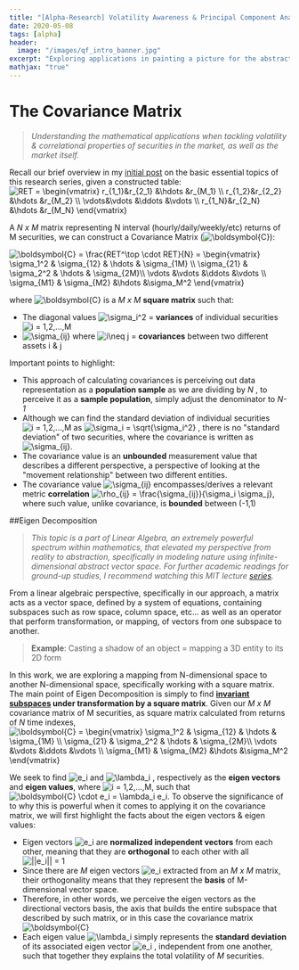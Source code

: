 ```yaml
---
title: "[Alpha-Research] Volatility Awareness & Principal Component Analysis (PCA)"
date: 2020-05-08
tags: [alpha]
header:
  image: "/images/qf_intro_banner.jpg"
excerpt: "Exploring applications in painting a picture for the abstract shape of "market's movement," utilizing a linear algebraic approach of Eigen Decomposition on Hermitian Matrices, specifically regarded as Principal Component Analysis (PCA) in various other non-finance purposes."
mathjax: "true"
---
```


# The Covariance Matrix
>*Understanding the mathematical applications when tackling volatility & correlational properties of securities in the market, as well as the market itself.*

Recall our brief overview in my [initial post](https://jp-quant.github.io/alpha_intro/ "initial post") on the basic essential topics of this research series, given a constructed table:
<img src="https://latex.codecogs.com/gif.latex?RET&space;=&space;\begin{vmatrix}&space;r_{1_1}&r_{2_1}&space;&\hdots&space;&r_{M_1}&space;\\&space;r_{1_2}&r_{2_2}&space;&\hdots&space;&r_{M_2}&space;\\&space;\vdots&\vdots&space;&\ddots&space;&\vdots&space;\\&space;r_{1_N}&r_{2_N}&space;&\hdots&space;&r_{M_N}&space;\end{vmatrix}" title="RET = \begin{vmatrix} r_{1_1}&r_{2_1} &\hdots &r_{M_1} \\ r_{1_2}&r_{2_2} &\hdots &r_{M_2} \\ \vdots&\vdots &\ddots &\vdots \\ r_{1_N}&r_{2_N} &\hdots &r_{M_N} \end{vmatrix}" /> 

A *N x M* matrix representing N interval (hourly/daily/weekly/etc) returns of M securities, we can construct a Covariance Matrix (<img src="https://latex.codecogs.com/gif.latex?\boldsymbol{C}" title="\boldsymbol{C}" />):

<img src="https://latex.codecogs.com/gif.latex?\boldsymbol{C}&space;=&space;\frac{RET^\top&space;\cdot&space;RET}{N}&space;=&space;\begin{vmatrix}&space;\sigma_1^2&space;&&space;\sigma_{12}&space;&&space;\hdots&space;&&space;\sigma_{1M}&space;\\&space;\sigma_{21}&space;&&space;\sigma_2^2&space;&&space;\hdots&space;&&space;\sigma_{2M}\\&space;\vdots&space;&\vdots&space;&\ddots&space;&\vdots&space;\\&space;\sigma_{M1}&space;&&space;\sigma_{M2}&space;&\hdots&space;&\sigma_M^2&space;\end{vmatrix}" title="\boldsymbol{C} = \frac{RET^\top \cdot RET}{N} = \begin{vmatrix} \sigma_1^2 & \sigma_{12} & \hdots & \sigma_{1M} \\ \sigma_{21} & \sigma_2^2 & \hdots & \sigma_{2M}\\ \vdots &\vdots &\ddots &\vdots \\ \sigma_{M1} & \sigma_{M2} &\hdots &\sigma_M^2 \end{vmatrix}" />

where <img src="https://latex.codecogs.com/gif.latex?\boldsymbol{C}" title="\boldsymbol{C}" /> is a *M x M*   **square matrix** such that:
- The diagonal values <img src="https://latex.codecogs.com/gif.latex?\sigma_i^2" title="\sigma_i^2" /> = **variances** of individual securities <img src="https://latex.codecogs.com/gif.latex?i&space;=&space;1,2,...,M" title="i = 1,2,...,M" />
- <img src="https://latex.codecogs.com/gif.latex?\sigma_{ij}" title="\sigma_{ij}" /> where <img src="https://latex.codecogs.com/gif.latex?i\neq&space;j" title="i\neq j" /> = **covariances** between two different assets i & j

Important points to highlight:
- This approach of calculating covariances is perceiving out data representation as a **population sample** as we are dividing by *N* , to perceive it as a **sample population**, simply adjust the denominator to *N-1*
- Although we can find the standard deviation of individual securities <img src="https://latex.codecogs.com/gif.latex?i&space;=&space;1,2,...,M" title="i = 1,2,...,M" /> as <img src="https://latex.codecogs.com/gif.latex?\sigma_i&space;=&space;\sqrt{\sigma_i^2}" title="\sigma_i = \sqrt{\sigma_i^2}" /> , there is no "standard deviation" of two securities, where the covariance is written as <img src="https://latex.codecogs.com/gif.latex?\sigma_{ij}" title="\sigma_{ij}" />.
- The covariance value is an **unbounded** measurement value that describes a different perspective, a perspective of looking at the "movement relationship" between two different entities.
- The covariance value <img src="https://latex.codecogs.com/gif.latex?\sigma_{ij}" title="\sigma_{ij}" /> encompasses/derives a relevant metric **correlation** <img src="https://latex.codecogs.com/gif.latex?\rho_{ij}&space;=&space;\frac{\sigma_{ij}}{\sigma_i&space;\sigma_j}" title="\rho_{ij} = \frac{\sigma_{ij}}{\sigma_i \sigma_j}" />, where such value, unlike covariance, is **bounded** between (-1,1)


##Eigen Decomposition
>*This topic is a part of Linear Algebra, an extremely powerful spectrum within mathematics, that elevated my perspective from reality to abstraction, specifically in modeling nature using infinite-dimensional abstract vector space. For further academic readings for ground-up studies, I recommend watching this MIT lecture [series](https://ocw.mit.edu/courses/mathematics/18-06-linear-algebra-spring-2010/ "series").*

From a linear algebraic perspective, specifically in our approach, a matrix acts as a vector space, defined by a system of equations, containing subspaces such as row space, column space, etc... as well as an operator that perform transformation, or mapping, of vectors from one subspace to another.
> **Example**: Casting a shadow of an object = mapping a 3D entity to its 2D form

In this work, we are exploring a mapping from N-dimensional space to another N-dimensional space, specifically working with a square matrix. The main point of Eigen Decomposition is simply to find **[invariant subspaces](https://en.wikipedia.org/wiki/Invariant_subspace "invariant subspaces") under transformation by a square matrix**.
Given our *M x M* covariance matrix of M securities, as square matrix calculated from returns of *N* time indexes,
<img src="https://latex.codecogs.com/gif.latex?\boldsymbol{C}&space;=&space;\begin{vmatrix}&space;\sigma_1^2&space;&&space;\sigma_{12}&space;&&space;\hdots&space;&&space;\sigma_{1M}&space;\\&space;\sigma_{21}&space;&&space;\sigma_2^2&space;&&space;\hdots&space;&&space;\sigma_{2M}\\&space;\vdots&space;&\vdots&space;&\ddots&space;&\vdots&space;\\&space;\sigma_{M1}&space;&&space;\sigma_{M2}&space;&\hdots&space;&\sigma_M^2&space;\end{vmatrix}" title="\boldsymbol{C} = \begin{vmatrix} \sigma_1^2 & \sigma_{12} & \hdots & \sigma_{1M} \\ \sigma_{21} & \sigma_2^2 & \hdots & \sigma_{2M}\\ \vdots &\vdots &\ddots &\vdots \\ \sigma_{M1} & \sigma_{M2} &\hdots &\sigma_M^2 \end{vmatrix}" />

We seek to find <img src="https://latex.codecogs.com/gif.latex?e_i" title="e_i" /> and <img src="https://latex.codecogs.com/gif.latex?\lambda_i" title="\lambda_i" /> , respectively as the **eigen vectors** and **eigen values**, where <img src="https://latex.codecogs.com/gif.latex?i&space;=&space;1,2,...,M" title="i = 1,2,...,M" />, such that  <img src="https://latex.codecogs.com/gif.latex?\boldsymbol{C}&space;\cdot&space;e_i&space;=&space;\lambda_i&space;e_i" title="\boldsymbol{C} \cdot e_i = \lambda_i e_i" />.
To observe the significance of to why this is powerful when it comes to applying it on the covariance matrix, we will first highlight the facts about the eigen vectors & eigen values: 
- Eigen vectors <img src="https://latex.codecogs.com/gif.latex?e_i" title="e_i" /> are **normalized independent vectors** from each other, meaning that they are **orthogonal** to each other with all <img src="https://latex.codecogs.com/gif.latex?||e_i||&space;=&space;1" title="||e_i|| = 1" />
- Since there are *M* eigen vectors <img src="https://latex.codecogs.com/gif.latex?e_i" title="e_i" /> extracted from an *M x M* matrix, their orthogonality means that they represent the **basis** of M-dimensional vector space.
- Therefore, in other words, we perceive the eigen vectors as the directional vectors basis, the axis that builds the entire subspace that described by such matrix, or in this case the covariance matrix <img src="https://latex.codecogs.com/gif.latex?\boldsymbol{C}" title="\boldsymbol{C}" />
- Each eigen value <img src="https://latex.codecogs.com/gif.latex?\lambda_i" title="\lambda_i" /> simply represents the **standard deviation** of its associated eigen vector <img src="https://latex.codecogs.com/gif.latex?e_i" title="e_i" /> , independent from one another, such that together they explains the total volatility of *M* securities.
